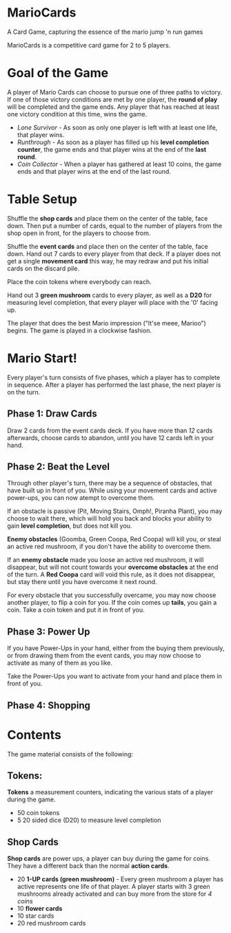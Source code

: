 MarioCards
==========

A Card Game, capturing the essence of the mario jump 'n run games

MarioCards is a competitive card game for 2 to 5 players.


# Goal of the Game

A player of Mario Cards can choose to pursue one of three paths to victory. If one of those victory conditions are met by one player, the **round of play** will be completed and the game ends. Any player that has reached at least one victory condition at this time, wins the game.

* *Lone Survivor* - As soon as only one player is left with at least one life, that player wins.
* *Runthrough* - As soon as a player has filled up his **level completion counter**, the game ends and that player wins at the end of the **last round**.
* *Coin Collector* - When a player has gathered at least 10 coins, the game ends and that player wins at the end of the last round.


# Table Setup

Shuffle the **shop cards** and place them on the center of the table, face down. Then put a number of cards, equal to the number of players from the shop open in front, for the players to choose from.

Shuffle the **event cards** and place then on the center of the table, face down. Hand out 7 cards to every player from that deck. If a player does not get a single **movement card** this way, he may redraw and put his initial cards on the discard pile.

Place the coin tokens where everybody can reach.

Hand out 3 **green mushroom** cards to every player, as well as a **D20** for measuring level completion, that every player will place with the '0' facing up.

The player that does the best Mario impression ("It'se meee, Marioo") begins. The game is played in a clockwise fashion.


# Mario Start!

Every player's turn consists of five phases, which a player has to complete in sequence. After a player has performed the last phase, the next player is on the turn.


## Phase 1: Draw Cards

Draw 2 cards from the event cards deck. If you have more than *12* cards afterwards, choose cards to abandon, until you have 12 cards left in your hand.


## Phase 2: Beat the Level

Through other player's turn, there may be a sequence of obstacles, that have built up in front of you. While using your movement cards and active power-ups, you can now atempt to overcome them.

If an obstacle is passive (Pit, Moving Stairs, Omph!, Piranha Plant), you may choose to wait there, which will hold you back and blocks your ability to gain **level completion**, but does not kill you.

**Enemy obstacles** (Goomba, Green Coopa, Red Coopa) will kill you, or steal an active red mushroom, if you don't have the ability to overcome them.

If an **enemy obstacle** made you loose an active red mushroom, it will disappear, but will not count towards your **overcome obstacles** at the end of the turn. A **Red Coopa** card will void this rule, as it does not disappear, but stay there until you have overcome it next round.

For every obstacle that you successfully overcame, you may now choose another player, to flip a coin for you. If the coin comes up **tails**, you gain a coin. Take a coin token and put it in front of you.


## Phase 3: Power Up

If you have Power-Ups in your hand, either from the buying them previously, or from drawing them from the event cards, you may now choose to activate as many of them as you like.

Take the Power-Ups you want to activate from your hand and place them in front of you.


## Phase 4: Shopping




# Contents

The game material consists of the following:

## Tokens:

**Tokens** a measurement counters, indicating the various stats of a player during the game.

* 50 coin tokens
* 5 20 sided dice (D20) to measure level completion

## Shop Cards

**Shop cards** are power ups, a player can buy during the game for coins. They have a different back than the normal **action cards**.

* 20 **1-UP cards (green mushroom)** - Every green mushroom a player has active represents one life of that player. A player starts with 3 green mushrooms already activated and can buy more from the store for *4 coins*
* 10 **flower cards**
* 10 star cards
* 20 red mushroom cards